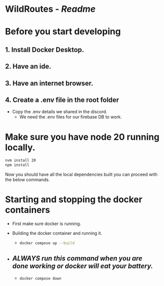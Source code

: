 # WildRoutes - _Readme_

# Before you start developing

## 1. Install Docker Desktop.

## 2. Have an ide.

## 3. Have an internet browser.

## 4. Create a .env file in the root folder

- Copy the .env details we shared in the discord.
  - We need the .env files for our firebase DB to work.

# Make sure you have node 20 running locally.

```bash
nvm install 20
npm install
```

Now you should have all the local dependencies built you can proceed with the below commands.

# Starting and stopping the docker containers

- First make sure docker is running.
- Building the docker container and running it.

  - ```bash
    docker compose up --build
    ```

- ## _ALWAYS run this command when you are done working or docker will eat your battery._

  - ```bash
    docker compose down
    ```
